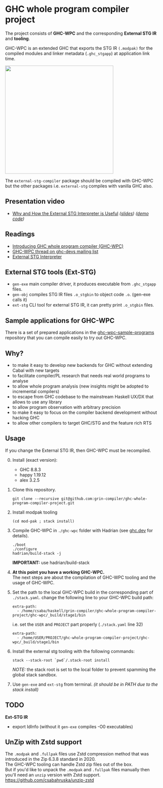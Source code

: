 # GHC whole program compiler project

The project consists of **GHC-WPC** and the corresponding **External STG IR** and **tooling**.


GHC-WPC is an extended GHC that exports the STG IR `(.modpak)` for the compiled modules and linker metadata (`.ghc_stgapp`) at application link time.  

<img height="350" src="https://user-images.githubusercontent.com/877489/114280753-0d311300-9a3b-11eb-8d50-facad35f0e9a.png"/>

The `external-stg-compiler` package should be compiled with GHC-WPC but the other packages i.e. `external-stg` compiles with vanilla GHC also.

## Presentation video
- [Why and How the External STG Interpreter is Useful](https://www.youtube.com/watch?v=wt6iCgYmVGA) *([slides](https://docs.google.com/presentation/d/1Lmfpwtx_7TbIAGYnSE0HqkawRu75y2GGwbObuu0xYPY/edit#slide=id.p))* *([demo code](https://github.com/grin-compiler/ext-stg-interpreter-presentation-demos))*

## Readings
- [Introducing GHC whole program compiler (GHC-WPC)](https://www.patreon.com/posts/introducing-ghc-38173710)
- [GHC-WPC thread on ghc-devs mailing list](https://mail.haskell.org/pipermail/ghc-devs/2020-June/018994.html)
- [External STG Interpreter](https://www.patreon.com/posts/external-stg-49857800)

## External STG tools (Ext-STG)
- `gen-exe` main compiler driver, it produces executable from `.ghc_stgapp` files.
- `gen-obj` compiles STG IR files `.o_stgbin` to object code `.o`. (gen-exe calls it)
- `ext-stg` CLI tool for external STG IR, it can pretty print `.o_stgbin` files.

## Sample applications for GHC-WPC

There is a set of prepared applications in the [ghc-wpc-sample-programs](https://github.com/grin-compiler/ghc-wpc-sample-programs) repository that you can compile easily to try out GHC-WPC.
<!--
No special preparation needed if you use x64 Debian9, Ubuntu 16.04-17.10. It's only the regular stack based workflow.
## Usage (user)
### DOES NOT WORK AT THE MOMENT, NEW BINARY RELEASE OF GHC-WPC IS NEEDED
### try the GHC-WPC developer usage way

The user of External STG is the one who does not alter the Ext-STG IR, instead just uses it via the `external-stg` package.
I.e. `external-stg-compiler` is such an example.

**Important:** GHC-WPC has precompiled x64 Debian9, Ubuntu 16.04-17.10 binary release, so the install is straigtforward thanks to stack.

1. Clone this repository.
   ```
   git clone git@github.com:grin-compiler/ghc-whole-program-compiler-project.git
   ```
2. Install the external stg tooling with the following commands:
   ```
   (cd mod-pak ; stack install)
   stack --stack-root `pwd`/.stack-root install
   ```
   *NOTE:* the stack root is set to the local folder to prevent spamming the global stack sandbox.  
3. Use `gen-exe` and `ext-stg` from terminal. *(it should be in PATH due to the stack install)*
-->
## Why?
- to make it easy to develop new backends for GHC without extending Cabal with new targets
- to facilitate compiler/PL research that needs real world programs to analyse
- to allow whole program analysis (new insights might be adopted to incremental compilers)  
- to escape from GHC codebase to the mainstream Haskell UX/DX that allows to use any library
- to allow program observation with arbitrary precision
- to make it easy to focus on the compiler backend development without hacking GHC
- to allow other compilers to target GHC/STG and the feature rich RTS 

## Usage

If you change the External STG IR, then GHC-WPC must be recompiled.

0. Install (exact version):
   - GHC 8.8.3
   - happy 1.19.12
   - alex 3.2.5
1. Clone this repository.
   ```
   git clone --recursive git@github.com:grin-compiler/ghc-whole-program-compiler-project.git
   ```
2. Install modpak tooling
   ```
   (cd mod-pak ; stack install)
   ```
3. Compile GHC-WPC in `./ghc-wpc` folder with Hadrian (see [ghc.dev](https://ghc.dev) for details).
   ```
   ./boot
   ./configure
   hadrian/build-stack -j
   ```
   **IMPORTANT:** use hadrian/build-stack

4. **At this point you have a working GHC-WPC.**  
   The next steps are about the compilation of GHC-WPC tooling and the usage of GHC-WPC.

5. Set the path to the local GHC-WPC build in the corresponding part of `./stack.yaml`.
   change the following line to your GHC-WPC build path:
   ```
   extra-path:
     - /home/csaba/haskell/grin-compiler/ghc-whole-program-compiler-project/ghc-wpc/_build/stage1/bin
   ```
   i.e. set the `USER` and `PROJECT` part properly (`./stack.yaml` line 32) 
   ```
   extra-path:
     - /home/USER/PROJECT/ghc-whole-program-compiler-project/ghc-wpc/_build/stage1/bin
   ```
6. Install the external stg tooling with the following commands:
   ```
   stack --stack-root `pwd`/.stack-root install
   ```
   *NOTE:* the stack root is set to the local folder to prevent spamming the global stack sandbox.  
7. Use `gen-exe` and `ext-stg` from terminal. *(it should be in PATH due to the stack install)*

## TODO
**Ext-STG IR**
- export IdInfo (without it `gen-exe` compiles -O0 executables)

## UnZip with Zstd support
The `.modpak` and `.fullpak` files use Zstd compression method that was introduced in the Zip 6.3.8 standard in 2020.  
The GHC-WPC tooling can handle Zstd zip files out of the box.  
But if you'd like to unpack the `.modpak` and `.fullpak` files manually then you'll need an `unzip` version with Zstd support.  
https://github.com/csabahruska/unzip-zstd
